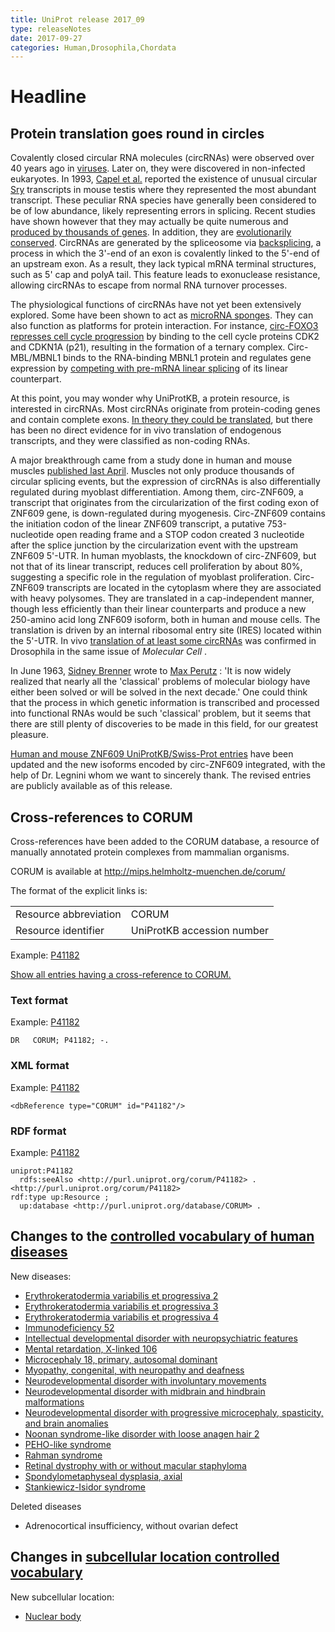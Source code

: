 ```yaml
---
title: UniProt release 2017_09
type: releaseNotes
date: 2017-09-27
categories: Human,Drosophila,Chordata
---
```


# Headline

## Protein translation goes round in circles

Covalently closed circular RNA molecules (circRNAs) were observed over 40 years ago in [viruses](https://www.ncbi.nlm.nih.gov/pubmed/1069269,2429192). Later on, they were discovered in non-infected eukaryotes. In 1993, [Capel et al.](https://www.ncbi.nlm.nih.gov/pubmed/7684656) reported the existence of unusual circular [Sry](http://www.uniprot.org/uniprot/Q05738) transcripts in mouse testis where they represented the most abundant transcript. These peculiar RNA species have generally been considered to be of low abundance, likely representing errors in splicing. Recent studies have shown however that they may actually be quite numerous and [produced by thousands of genes](https://www.ncbi.nlm.nih.gov/pubmed/22319583,23249747,23446348). In addition, they are [evolutionarily conserved](https://www.ncbi.nlm.nih.gov/pubmed/25921068,28344082). CircRNAs are generated by the spliceosome via [backsplicing](https://www.ncbi.nlm.nih.gov/pubmed/25242144,25543144), a process in which the 3'-end of an exon is covalently linked to the 5'-end of an upstream exon. As a result, they lack typical mRNA terminal structures, such as 5' cap and polyA tail. This feature leads to exonuclease resistance, allowing circRNAs to escape from normal RNA turnover processes.

The physiological functions of circRNAs have not yet been extensively explored. Some have been shown to act as [microRNA sponges](https://www.ncbi.nlm.nih.gov/pubmed/23446346,23446348). They can also function as platforms for protein interaction. For instance, [circ-FOXO3 represses cell cycle progression](https://www.ncbi.nlm.nih.gov/pubmed/26861625) by binding to the cell cycle proteins CDK2 and CDKN1A (p21), resulting in the formation of a ternary complex. Circ-MBL/MBNL1 binds to the RNA-binding MBNL1 protein and regulates gene expression by [competing with pre-mRNA linear splicing](https://www.ncbi.nlm.nih.gov/pubmed/25242144) of its linear counterpart.

At this point, you may wonder why UniProtKB, a protein resource, is interested in circRNAs. Most circRNAs originate from protein-coding genes and contain complete exons. [In theory they could be translated](https://www.ncbi.nlm.nih.gov/pubmed/26553571), but there has been no direct evidence for in vivo translation of endogenous transcripts, and they were classified as non-coding RNAs.

A major breakthrough came from a study done in human and mouse muscles [published last April](https://www.ncbi.nlm.nih.gov/pubmed/28344082). Muscles not only produce thousands of circular splicing events, but the expression of circRNAs is also differentially regulated during myoblast differentiation. Among them, circ-ZNF609, a transcript that originates from the circularization of the first coding exon of ZNF609 gene, is down-regulated during myogenesis. Circ-ZNF609 contains the initiation codon of the linear ZNF609 transcript, a putative 753-nucleotide open reading frame and a STOP codon created 3 nucleotide after the splice junction by the circularization event with the upstream ZNF609 5'-UTR. In human myoblasts, the knockdown of circ-ZNF609, but not that of its linear transcript, reduces cell proliferation by about 80%, suggesting a specific role in the regulation of myoblast proliferation. Circ-ZNF609 transcripts are located in the cytoplasm where they are associated with heavy polysomes. They are translated in a cap-independent manner, though less efficiently than their linear counterparts and produce a new 250-amino acid long ZNF609 isoform, both in human and mouse cells. The translation is driven by an internal ribosomal entry site (IRES) located within the 5'-UTR. In vivo [translation of at least some circRNAs](https://www.ncbi.nlm.nih.gov/pubmed/28344080) was confirmed in Drosophila in the same issue of *Molecular Cell* .

In June 1963, [Sidney Brenner](https://en.wikipedia.org/wiki/Sydney_Brenner) wrote to [Max Perutz](https://en.wikipedia.org/wiki/Max_Perutz) : 'It is now widely realized that nearly all the 'classical' problems of molecular biology have either been solved or will be solved in the next decade.' One could think that the process in which genetic information is transcribed and processed into functional RNAs would be such 'classical' problem, but it seems that there are still plenty of discoveries to be made in this field, for our greatest pleasure.

[Human and mouse ZNF609 UniProtKB/Swiss-Prot entries](http://www.uniprot.org/uniprot/?query=accession:O15014+OR+accession:Q8BZ47) have been updated and the new isoforms encoded by circ-ZNF609 integrated, with the help of Dr. Legnini whom we want to sincerely thank. The revised entries are publicly available as of this release.

## Cross-references to CORUM

Cross-references have been added to the CORUM database, a resource of manually annotated protein complexes from mammalian organisms.

CORUM is available at <http://mips.helmholtz-muenchen.de/corum/>

The format of the explicit links is:

|                       |                            |
|:----------------------|:---------------------------|
| Resource abbreviation | CORUM                      |
| Resource identifier   | UniProtKB accession number |

Example: [P41182](http://www.uniprot.org/uniprot/P41182#interaction)

[Show all entries having a cross-reference to CORUM.](http://www.uniprot.org/uniprot/?query=database:corum&sort=score)

### Text format

Example: [P41182](http://www.uniprot.org/uniprot/P41182.txt)

    DR   CORUM; P41182; -.

### XML format

Example: [P41182](http://www.uniprot.org/uniprot/P41182.xml)

    <dbReference type="CORUM" id="P41182"/>

### RDF format

Example: [P41182](http://www.uniprot.org/uniprot/P41182.ttl)

    uniprot:P41182
      rdfs:seeAlso <http://purl.uniprot.org/corum/P41182> .
    <http://purl.uniprot.org/corum/P41182>
    rdf:type up:Resource ;
      up:database <http://purl.uniprot.org/database/CORUM> .

## Changes to the [controlled vocabulary of human diseases](https://ftp.uniprot.org/pub/databases/uniprot/current_release/knowledgebase/complete/docs/humdisease)

New diseases:

-   [Erythrokeratodermia variabilis et progressiva 2](http://www.uniprot.org/diseases/DI-05018)
-   [Erythrokeratodermia variabilis et progressiva 3](http://www.uniprot.org/diseases/DI-05019)
-   [Erythrokeratodermia variabilis et progressiva 4](http://www.uniprot.org/diseases/DI-05020)
-   [Immunodeficiency 52](http://www.uniprot.org/diseases/DI-05013)
-   [Intellectual developmental disorder with neuropsychiatric features](http://www.uniprot.org/diseases/DI-05022)
-   [Mental retardation, X-linked 106](http://www.uniprot.org/diseases/DI-05009)
-   [Microcephaly 18, primary, autosomal dominant](http://www.uniprot.org/diseases/DI-05016)
-   [Myopathy, congenital, with neuropathy and deafness](http://www.uniprot.org/diseases/DI-05015)
-   [Neurodevelopmental disorder with involuntary movements](http://www.uniprot.org/diseases/DI-05010)
-   [Neurodevelopmental disorder with midbrain and hindbrain malformations](http://www.uniprot.org/diseases/DI-05017)
-   [Neurodevelopmental disorder with progressive microcephaly, spasticity, and brain anomalies](http://www.uniprot.org/diseases/DI-05021)
-   [Noonan syndrome-like disorder with loose anagen hair 2](http://www.uniprot.org/diseases/DI-05011)
-   [PEHO-like syndrome](http://www.uniprot.org/diseases/DI-05012)
-   [Rahman syndrome](http://www.uniprot.org/diseases/DI-05023)
-   [Retinal dystrophy with or without macular staphyloma](http://www.uniprot.org/diseases/DI-05024)
-   [Spondylometaphyseal dysplasia, axial](http://www.uniprot.org/diseases/DI-05025)
-   [Stankiewicz-Isidor syndrome](http://www.uniprot.org/diseases/DI-05014)

Deleted diseases

-   Adrenocortical insufficiency, without ovarian defect

## Changes in [subcellular location controlled vocabulary](https://ftp.uniprot.org/pub/databases/uniprot/current_release/knowledgebase/complete/docs/subcell)

New subcellular location:

-   [Nuclear body](http://www.uniprot.org/locations/SL-0494)
